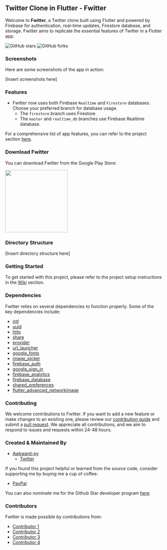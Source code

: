 ## Twitter Clone in Flutter - Fwitter

Welcome to **Fwitter**, a Twitter clone built using Flutter and powered by Firebase for authentication, real-time updates, Firestore database, and storage. Fwitter aims to replicate the essential features of Twitter in a Flutter app.

![GitHub stars](https://img.shields.io/github/stars/awkward-py/Twitter-clone?style=social)
![GitHub forks](https://img.shields.io/github/forks/awkward-py/Twitter-clone?style=social)

### Screenshots

Here are some screenshots of the app in action:

[Insert screenshots here]

### Features

* Fwitter now uses both Firebase `Realtime` and `Firestore` databases. Choose your preferred branch for database usage.
  * The `firestore` branch uses Firestore.
  * The `master` and `realtime_db` branches use Firebase Realtime database.

For a comprehensive list of app features, you can refer to the project section [here](https://github.com/awkward-py/Twitter-clone/projects/1).

### Download Fwitter

You can download Fwitter from the Google Play Store:

<a href="https://play.google.com/store/apps/details?id=com.awkward-py.twitterclone">
  <img src="https://play.google.com/intl/en_us/badges/static/images/badges/en_badge_web_generic.png" width="200"></img>
</a>

### Directory Structure

[Insert directory structure here]

### Getting Started

To get started with this project, please refer to the project setup instructions in the [Wiki](https://github.com/awkward-py/Twitter-clone/wiki/Gettings-Started) section.

### Dependencies

Fwitter relies on several dependencies to function properly. Some of the key dependencies include:

* [intl](https://pub.dev/packages/intl)
* [uuid](https://pub.dev/packages/uuid)
* [http](https://pub.dev/packages/http)
* [share](https://pub.dev/packages/share)
* [provider](https://pub.dev/packages/provider)
* [url_launcher](https://pub.dev/packages/url_launcher)
* [google_fonts](https://pub.dev/packages/google_fonts)
* [image_picker](https://pub.dev/packages/image_picker)
* [firebase_auth](https://pub.dev/packages/firebase_auth)
* [google_sign_in](https://pub.dev/packages/google_sign_in)
* [firebase_analytics](https://pub.dev/packages/firebase_analytics)
* [firebase_database](https://pub.dev/packages/firebase_database)
* [shared_preferences](https://pub.dev/packages/shared_preferences)
* [flutter_advanced_networkimage](https://pub.dev/packages/flutter_advanced_networkimage)

### Contributing

We welcome contributions to Fwitter. If you want to add a new feature or make changes to an existing one, please review our [contribution guide](https://github.com/awkward-py/Twitter-clone/blob/master/CONTRIBUTING.md) and submit a [pull request](https://github.com/awkward-py/Twitter-clone/pulls). We appreciate all contributions, and we aim to respond to issues and requests within 24-48 hours.

### Created & Maintained By

- [Awkward-py](https://github.com/awkward-py)
  - [Twitter](https://www.twitter.com/awkward_py)

If you found this project helpful or learned from the source code, consider supporting me by buying me a cup of coffee:

- [PayPal](https://paypal.me/awkwardpy)

You can also nominate me for the Github Star developer program [here](https://stars.github.com/nominate).

### Contributors

Fwitter is made possible by contributions from:

- [Contributor 1](https://github.com/Contributor1)
- [Contributor 2](https://github.com/Contributor2)
- [Contributor 3](https://github.com/Contributor3)
- [Contributor 4](https://github.com/Contributor4)

